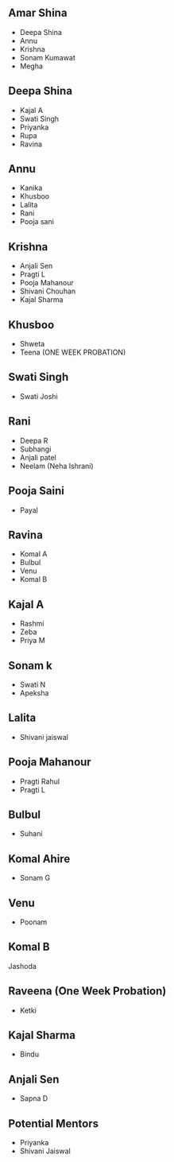 ## Amar Shina
- Deepa Shina 
- Annu 
- Krishna
- Sonam Kumawat
- Megha

## Deepa Shina
- Kajal A
- Swati Singh
- Priyanka 
- Rupa
- Ravina

## Annu
- Kanika
- Khusboo
- Lalita
- Rani
- Pooja sani

## Krishna
- Anjali Sen
- Pragti L
- Pooja Mahanour
- Shivani Chouhan
- Kajal Sharma

## Khusboo
- Shweta
- Teena (ONE WEEK PROBATION)

## Swati Singh
- Swati Joshi

## Rani
- Deepa R
- Subhangi
- Anjali patel
- Neelam (Neha Ishrani)

## Pooja Saini
- Payal

## Ravina
- Komal A
- Bulbul
- Venu
- Komal B

## Kajal A
- Rashmi
- Zeba
- Priya M

## Sonam k
- Swati N
- Apeksha

## Lalita
- Shivani jaiswal

## Pooja Mahanour
- Pragti Rahul
- Pragti L

## Bulbul
- Suhani

## Komal Ahire
- Sonam G

## Venu
- Poonam

## Komal B
Jashoda

## Raveena (One Week Probation)
- Ketki

## Kajal Sharma
- Bindu

## Anjali Sen
- Sapna D

## Potential Mentors
- Priyanka
- Shivani Jaiswal
